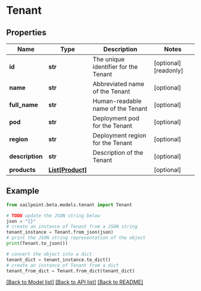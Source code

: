 # Tenant


## Properties

Name | Type | Description | Notes
------------ | ------------- | ------------- | -------------
**id** | **str** | The unique identifier for the Tenant | [optional] [readonly] 
**name** | **str** | Abbreviated name of the Tenant | [optional] 
**full_name** | **str** | Human-readable name of the Tenant | [optional] 
**pod** | **str** | Deployment pod for the Tenant | [optional] 
**region** | **str** | Deployment region for the Tenant | [optional] 
**description** | **str** | Description of the Tenant | [optional] 
**products** | [**List[Product]**](Product.md) |  | [optional] 

## Example

```python
from sailpoint.beta.models.tenant import Tenant

# TODO update the JSON string below
json = "{}"
# create an instance of Tenant from a JSON string
tenant_instance = Tenant.from_json(json)
# print the JSON string representation of the object
print(Tenant.to_json())

# convert the object into a dict
tenant_dict = tenant_instance.to_dict()
# create an instance of Tenant from a dict
tenant_from_dict = Tenant.from_dict(tenant_dict)
```
[[Back to Model list]](../README.md#documentation-for-models) [[Back to API list]](../README.md#documentation-for-api-endpoints) [[Back to README]](../README.md)


